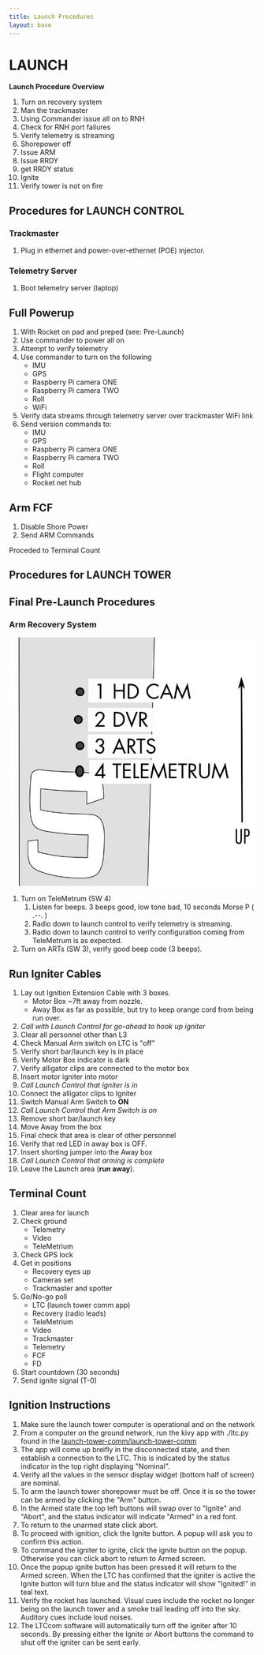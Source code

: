 ```yaml
---
title: Launch Procedures
layout: base
---
```


# LAUNCH

**Launch Procedure Overview**

 1. Turn on recovery system
 1. Man the trackmaster
 1. Using Commander issue all on to RNH
 1. Check for RNH port failures
 1. Verify telemetry is streaming
 1. Shorepower off
 1. Issue ARM
 1. Issue RRDY
 1. get RRDY status
 1. Ignite
 1. Verify tower is not on fire


## Procedures for LAUNCH CONTROL

### Trackmaster 

 1. Plug in ethernet and power-over-ethernet (POE) injector.  

### Telemetry Server

 1. Boot telemetry server (laptop)

## Full Powerup

 1. With Rocket on pad and preped (see: Pre-Launch)
 1. Use commander to power all on
 1. Attempt to verify telemetry
 1. Use commander to turn on the following
    - IMU
    - GPS
    - Raspberry Pi camera ONE
    - Raspberry Pi camera TWO
    - Roll
    - WiFi
 1. Verify data streams through telemetry server over trackmaster WiFi link
 1. Send version commands to:
    - IMU
    - GPS
    - Raspberry Pi camera ONE
    - Raspberry Pi camera TWO
    - Roll
    - Flight computer
    - Rocket net hub

## Arm FCF

 1. Disable Shore Power
 1. Send ARM Commands

Proceded to Terminal Count

## Procedures for LAUNCH TOWER

## Final Pre-Launch Procedures

### Arm Recovery System

![Payload module switch layout](diagrams/switches.png)

1. Turn on TeleMetrum (SW 4)
    1. Listen for beeps. 3 beeps good, low tone bad, 10 seconds Morse P ( .--. )
    1. Radio down to launch control to verify telemetry is streaming.
    1. Radio down to launch control to verify configuration coming from TeleMetrum is as expected.
1. Turn on ARTs (SW 3), verify good beep code (3 beeps).


## Run Igniter Cables

 1. Lay out Ignition Extension Cable with 3 boxes.
    - Motor Box ~7ft away from nozzle.
    - Away Box as far as possible, but try to keep orange cord from being run over.
 1. _Call with Launch Control for go-ahead to hook up igniter_
 1. Clear all personnel other than L3
 1. Check Manual Arm switch on LTC is "off"
 1. Verify short bar/launch key is in place
 1. Verify Motor Box indicator is dark
 1. Verify alligator clips are connected to the motor box
 1. Insert motor igniter into motor
 1. _Call Launch Control that igniter is in_
 1. Connect the alligator clips to Igniter
 1. Switch Manual Arm Switch to **ON**
 1. _Call Launch Control that Arm Switch is on_
 1. Remove short bar/launch key
 1. Move Away from the box
 1. Final check that area is clear of other personnel
 1. Verify that red LED in away box is OFF.
 1. Insert shorting jumper into the Away box
 1. _Call Launch Control that arming is complete_
 1. Leave the Launch area (**run away**).


## Terminal Count

 1. Clear area for launch
 1. Check ground
    - Telemetry
    - Video
    - TeleMetrium
 1. Check GPS lock
 1. Get in positions
    - Recovery eyes up
    - Cameras set
    - Trackmaster and spotter
 1. Go/No-go poll
    - LTC (launch tower comm app)
    - Recovery (radio leads)
    - TeleMetrium
    - Video
    - Trackmaster
    - Telemetry
    - FCF
    - FD
 1. Start countdown (30 seconds)
 1. Send ignite signal (T-0)


## Ignition Instructions

 1. Make sure the launch tower computer is operational and on the network
 1. From a computer on the ground network, run the kivy app with ./ltc.py found in the [launch-tower-comm/launch-tower-comm](https://github.com/psas/launch-tower-comm/tree/master/launch-tower-comm)
 1. The app will come up breifly in the disconnected state, and then establish a connection to the LTC. This is indicated by the status indicator in the top right displaying "Nominal". 
 1. Verify all the values in the sensor display widget (bottom half of screen) are nominal.
 1. To arm the launch tower shorepower must be off. Once it is so the tower can be armed by clicking the "Arm" button.
 1. In the Armed state the top left buttons will swap over to "Ignite" and "Abort", and the status indicator will indicate "Armed" in a red font.
 1. To return to the unarmed state click abort.
 1. To proceed with ignition, click the Ignite button. A popup will ask you to confirm this action.
 1. To command the igniter to ignite, click the ignite button on the popup. Otherwise you can click abort to return to Armed screen.
 1. Once the popup ignite button has been pressed it will return to the Armed screen. When the LTC has confirmed that the igniter is active the Ignite button will turn blue and the status indicator will show "Ignited!" in teal text.
 1. Verify the rocket has launched. Visual cues include the rocket no longer being on the launch tower and a smoke trail leading off into the sky. Auditory cues include loud noises. 
 1. The LTCcom software will automatically turn off the igniter after 10 seconds. By pressing either the Ignite or Abort buttons the command to shut off the igniter can be sent early.

